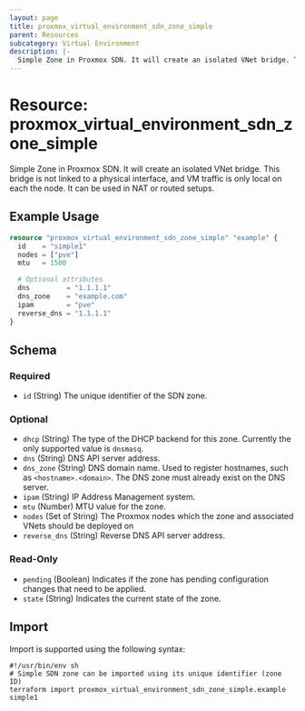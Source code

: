 ```yaml
---
layout: page
title: proxmox_virtual_environment_sdn_zone_simple
parent: Resources
subcategory: Virtual Environment
description: |-
  Simple Zone in Proxmox SDN. It will create an isolated VNet bridge. This bridge is not linked to a physical interface, and VM traffic is only local on each the node. It can be used in NAT or routed setups.
---
```


# Resource: proxmox_virtual_environment_sdn_zone_simple

Simple Zone in Proxmox SDN. It will create an isolated VNet bridge. This bridge is not linked to a physical interface, and VM traffic is only local on each the node. It can be used in NAT or routed setups.

## Example Usage

```terraform
resource "proxmox_virtual_environment_sdn_zone_simple" "example" {
  id    = "simple1"
  nodes = ["pve"]
  mtu   = 1500

  # Optional attributes
  dns         = "1.1.1.1"
  dns_zone    = "example.com"
  ipam        = "pve"
  reverse_dns = "1.1.1.1"
}
```

<!-- schema generated by tfplugindocs -->
## Schema

### Required

- `id` (String) The unique identifier of the SDN zone.

### Optional

- `dhcp` (String) The type of the DHCP backend for this zone. Currently the only supported value is `dnsmasq`.
- `dns` (String) DNS API server address.
- `dns_zone` (String) DNS domain name. Used to register hostnames, such as `<hostname>.<domain>`. The DNS zone must already exist on the DNS server.
- `ipam` (String) IP Address Management system.
- `mtu` (Number) MTU value for the zone.
- `nodes` (Set of String) The Proxmox nodes which the zone and associated VNets should be deployed on
- `reverse_dns` (String) Reverse DNS API server address.

### Read-Only

- `pending` (Boolean) Indicates if the zone has pending configuration changes that need to be applied.
- `state` (String) Indicates the current state of the zone.

## Import

Import is supported using the following syntax:

```shell
#!/usr/bin/env sh
# Simple SDN zone can be imported using its unique identifier (zone ID)
terraform import proxmox_virtual_environment_sdn_zone_simple.example simple1
```
